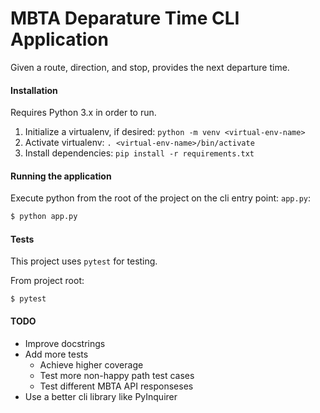 # MBTA Deparature Time CLI Application

Given a route, direction, and stop, provides the next departure time.

#### Installation

Requires Python 3.x in order to run.

1. Initialize a virtualenv, if desired: `python -m venv <virtual-env-name>`
2. Activate virtualenv: `. <virtual-env-name>/bin/activate`
3. Install dependencies: `pip install -r requirements.txt`

#### Running the application

Execute python from the root of the project on the cli entry point: `app.py`:

```bash
$ python app.py
```

#### Tests

This project uses `pytest` for testing.

From project root:

```
$ pytest
```

#### TODO

- Improve docstrings
- Add more tests
  - Achieve higher coverage
  - Test more non-happy path test cases
  - Test different MBTA API responseses
- Use a better cli library like PyInquirer
